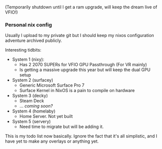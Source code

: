 
(Temporarily shutdown until I get a ram upgrade, will keep the dream live of VFIO!)

### Personal nix config
Usually I upload to my private git but I should keep my nixos configuration adventure archived publicly.

Interesting tidbits:
- System 1 (nixy):
  - Has 2 2070 SUPERs for VFIO GPU Passthrough (For VR mainly)
  - Is getting a massive upgrade this year but will keep the dual GPU setup
- System 2 (surfacey)
  - Generic Microsoft Surface Pro 7
  - Surface Kernel in NixOS is a pain to compile on hardware
- System 3 (decky)
  - Steam Deck
  - ... *coming soon?*
- System 4 (homelaby)
  - Home Server. Not yet built
- System 5 (servery)
  - Need time to migrate but will be adding it.

This is my todo list now basically. Ignore the fact that it's all simplistic, and I have yet to make any overlays or anything yet.